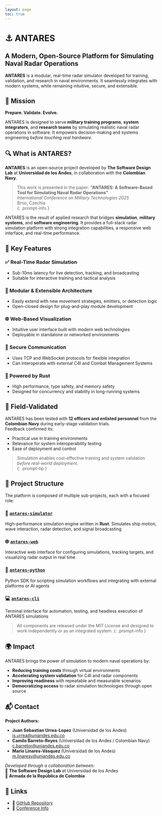 ```yaml
---
layout: page
toc: true
---
```


# ⚓ ANTARES
## A Modern, Open-Source Platform for Simulating Naval Radar Operations

**ANTARES** is a modular, real-time radar simulator developed for training, validation, and research in naval environments. It seamlessly integrates with modern systems, while remaining intuitive, secure, and extensible.  

## 🎯 Mission

**Prepare. Validate. Evolve.**

ANTARES is designed to serve **military training programs**, **system integrators**, and **research teams** by simulating realistic naval radar operations in software. It empowers decision-making and systems engineering *before touching real hardware*.

## 🔍 What is ANTARES?

**ANTARES** is an open-source project developed by **The Software Design Lab** at **Universidad de los Andes**, in collaboration with the **Colombian Navy**.

> This work is presented in the paper: 
**“ANTARES: A Software-Based Tool for Simulating Naval Radar Operations”**  
_International Conference on Military Technologies 2025_  
Brno, Czechia  
{: .prompt-info }

ANTARES is the result of applied research that bridges **simulation**, **military systems**, and **software engineering**. It provides a full-stack radar simulation platform with strong integration capabilities, a responsive web interface, and real-time performance.

## 🚀 Key Features

### ✅ Real-Time Radar Simulation
- Sub-10ms latency for live detection, tracking, and broadcasting
- Suitable for interactive training and tactical analysis

### 🧩 Modular & Extensible Architecture
- Easily extend with new movement strategies, emitters, or detection logic
- Open-closed design for plug-and-play module development

### 🌐 Web-Based Visualization
- Intuitive user interface built with modern web technologies
- Deployable in standalone or networked environments

### 🔐 Secure Communication
- Uses TCP and WebSocket protocols for flexible integration
- Can interoperate with external C4I and Combat Management Systems

### 🦀 Powered by Rust
- High performance, type safety, and memory safety
- Designed for concurrency and stability in long-running systems

## 🧪 Field-Validated

ANTARES has been tested with **12 officers and enlisted personnel** from the **Colombian Navy** during early-stage validation trials.  
Feedback confirmed its:

- Practical use in training environments  
- Relevance for system interoperability testing  
- Ease of deployment and control

> Simulation enables cost-effective training and system validation *before real-world deployment*.  
{: .prompt-tip }

## 📁 Project Structure

The platform is composed of multiple sub-projects, each with a focused role:

### 🧠 [`antares-simulator`](antares-simulator/)
High-performance simulation engine written in **Rust**. Simulates ship motion, wave interaction, radar detection, and signal broadcasting  

### 🌐 [`antares-web`](antares-web/)
Interactive web interface for configuring simulations, tracking targets, and visualizing radar output in real time  

### 🧪 [`antares-python`](antares-python/)
Python SDK for scripting simulation workflows and integrating with external platforms or AI agents  

### 💻 [`antares-cli`](antares-cli/)
Terminal interface for automation, testing, and headless execution of ANTARES simulations  

> All components are released under the MIT License and designed to work independently or as an integrated system.
{: .prompt-info }

## 🌍 Impact

ANTARES brings the power of simulation to modern naval operations by:

- **Reducing training costs** through virtual environments
- **Accelerating system validation** for C4I and radar components
- **Improving readiness** with repeatable and measurable scenarios
- **Democratizing access** to radar simulation technologies through open source

## 📬 Contact

**Project Authors:**  
- **Juan Sebastian Urrea-Lopez** (Universidad de los Andes) <js.urrea@uniandes.edu.co>
- **Camilo Barreto-Reyes** (Universidad de los Andes / Colombian Navy) <c.barretor@uniandes.edu.co>
- **Mario Linares-Vásquez** (Universidad de los Andes) <m.linaresv@uniandes.edu.co>

*Developed through a collaboration between:*  
🔹 **The Software Design Lab** at Universidad de los Andes  
🔹 **Armada de la República de Colombia**  

## 🔗 Links

- 🔗 [GitHub Repository](https://github.com/thesoftwaredesignlab/ANTARES)
- 🔗 [Conference Info](https://icmt2025.cz)
